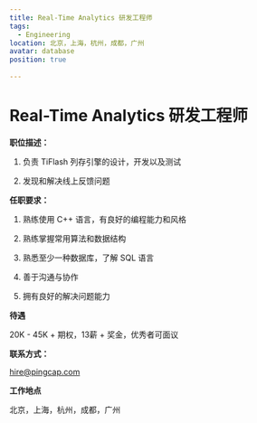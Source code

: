 ```yaml
---
title: Real-Time Analytics 研发工程师
tags:
  - Engineering
location: 北京，上海，杭州，成都，广州
avatar: database
position: true 
 
---
```


# Real-Time Analytics 研发工程师

**职位描述：**

1. 负责 TiFlash 列存引擎的设计，开发以及测试

2. 发现和解决线上反馈问题

**任职要求：**

1. 熟练使用 C++ 语言，有良好的编程能力和风格

2. 熟练掌握常用算法和数据结构

3. 熟悉至少一种数据库，了解 SQL 语言

4. 善于沟通与协作

5. 拥有良好的解决问题能力

**待遇**

20K - 45K + 期权，13薪 + 奖金，优秀者可面议

**联系方式：**

hire@pingcap.com

**工作地点**

北京，上海，杭州，成都，广州
